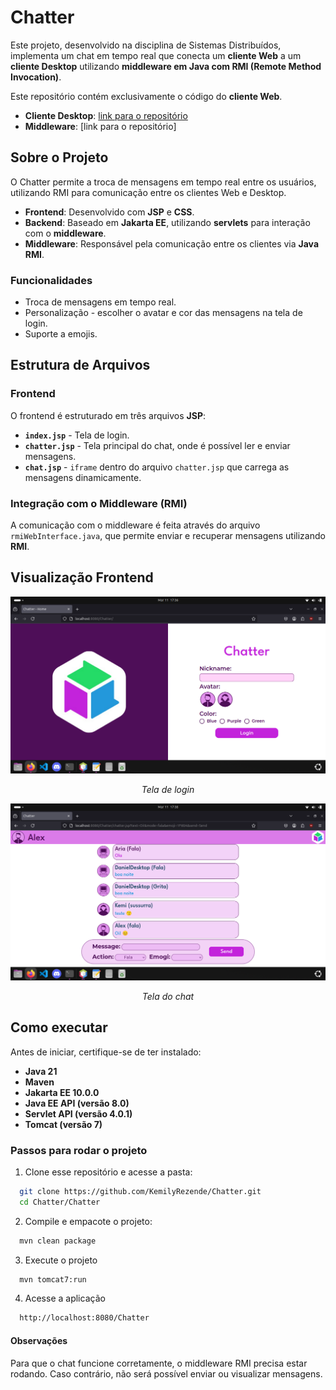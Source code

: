 # Chatter

Este projeto, desenvolvido na disciplina de Sistemas Distribuídos, implementa um chat em tempo real que conecta um **cliente Web** a um **cliente Desktop** utilizando **middleware em Java com RMI (Remote Method Invocation)**.

Este repositório contém exclusivamente o código do **cliente Web**.

  - **Cliente Desktop**: [link para o repositório](https://github.com/KemilyRezende/Chatter-Cliente-Desktop)
  - **Middleware**: [link para o repositório]

## Sobre o Projeto

O Chatter permite a troca de mensagens em tempo real entre os usuários, utilizando RMI para comunicação entre os clientes Web e Desktop.
  - **Frontend**: Desenvolvido com **JSP** e **CSS**.
  - **Backend**: Baseado em **Jakarta EE**, utilizando **servlets** para interação com o **middleware**.
  - **Middleware**: Responsável pela comunicação entre os clientes via **Java RMI**.

### Funcionalidades

- Troca de mensagens em tempo real.
- Personalização - escolher o avatar e cor das mensagens na tela de login.
- Suporte a emojis.

## Estrutura de Arquivos

### Frontend

O frontend é estruturado em três arquivos **JSP**: 

  - **`index.jsp`** - Tela de login.
  - **`chatter.jsp`** - Tela principal do chat, onde é possível ler e enviar mensagens.
  - **`chat.jsp`** - `iframe` dentro do arquivo `chatter.jsp` que carrega as mensagens dinamicamente.

### Integração com o Middleware (RMI)

A comunicação com o middleware é feita através do arquivo `rmiWebInterface.java`, que permite enviar e recuperar mensagens utilizando **RMI**.

## Visualização Frontend

<p align="center">
  <img src="https://github.com/KemilyRezende/Chatter/blob/main/telas/login.png" alt="Tela de login">
</p>
<p align="center"><em>Tela de login</em></p>

<p align="center">
  <img src="https://github.com/KemilyRezende/Chatter/blob/main/telas/chat.png" alt="Tela do chat">
</p>
<p align="center"><em>Tela do chat</em></p>


## Como executar

Antes de iniciar, certifique-se de ter instalado:
  - **Java 21**
  - **Maven**
  - **Jakarta EE 10.0.0**
  - **Java EE API (versão 8.0)**
  - **Servlet API (versão 4.0.1)**
  - **Tomcat (versão 7)**

### Passos para rodar o projeto

1. Clone esse repositório e acesse a pasta:
  ```bash
    git clone https://github.com/KemilyRezende/Chatter.git
    cd Chatter/Chatter
  ```
2. Compile e empacote o projeto:
  ```bash
    mvn clean package
  ```
3. Execute o projeto
  ```bash
    mvn tomcat7:run
  ```
4. Acesse a aplicação
  ```bash
    http://localhost:8080/Chatter
  ```

#### Observações

Para que o chat funcione corretamente, o middleware RMI precisa estar rodando. Caso contrário, não será possível enviar ou visualizar mensagens.
